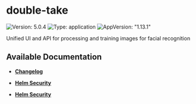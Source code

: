 # double-take

![Version: 5.0.4](https://img.shields.io/badge/Version-5.0.4-informational?style=flat-square) ![Type: application](https://img.shields.io/badge/Type-application-informational?style=flat-square) ![AppVersion: "1.13.1"](https://img.shields.io/badge/AppVersion-"1.13.1"-informational?style=flat-square)

Unified UI and API for processing and training images for facial recognition

## Available Documentation

- [**Changelog**](CHANGELOG)

- [**Helm Security**](container-security)

- [**Helm Security**](helm-security)

